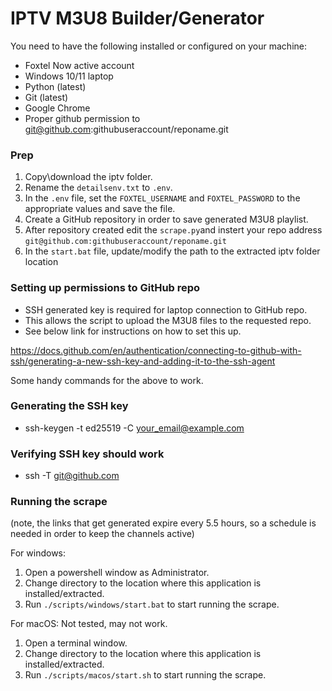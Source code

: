 # IPTV M3U8 Builder/Generator

You need to have the following installed or configured on your machine:

- Foxtel Now active account
- Windows 10/11 laptop
- Python (latest)
- Git (latest)
- Google Chrome
- Proper github permission to git@github.com:githubuseraccount/reponame.git

### Prep

1. Copy\download the iptv folder.
2. Rename the `detailsenv.txt` to `.env`.
3. In the `.env` file, set the `FOXTEL_USERNAME` and `FOXTEL_PASSWORD` to the
   appropriate values and save the file.
4. Create a GitHub repository in order to save generated M3U8 playlist.
5. After repository created edit the `scrape.py`and instert your repo address `git@github.com:githubuseraccount/reponame.git`
6. In the `start.bat` file, update/modify the path to the extracted iptv folder location

### Setting up permissions to GitHub repo
- SSH generated key is required for laptop connection to GitHub repo. 
- This allows the script to upload the M3U8 files to the requested repo. 
- See below link for instructions on how to set this up.

https://docs.github.com/en/authentication/connecting-to-github-with-ssh/generating-a-new-ssh-key-and-adding-it-to-the-ssh-agent

Some handy commands for the above to work.

### Generating the SSH key
- ssh-keygen -t ed25519 -C your_email@example.com

### Verifying SSH key should work
- ssh -T git@github.com

### Running the scrape
(note, the links that get generated expire every 5.5 hours, so a schedule is needed in order to keep the channels active)

For windows:

1. Open a powershell window as Administrator.
2. Change directory to the location where this application is installed/extracted.
3. Run `./scripts/windows/start.bat` to start running the scrape.

For macOS: Not tested, may not work.

1. Open a terminal window.
2. Change directory to the location where this application is installed/extracted.
3. Run `./scripts/macos/start.sh` to start running the scrape.
